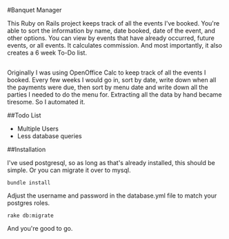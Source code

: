 #Banquet Manager

This Ruby on Rails project keeps track of all the events I've booked. You're able to sort the information by name, date booked, date of the event, and other options. You can view by events that have already occurred, future events, or all events. It calculates commission. And most importantly, it also creates a 6 week To-Do list.

##
Originally I was using OpenOffice Calc to keep track of all the events I booked. Every few weeks I would go in, sort by date, write down when all the payments were due, then sort by menu date and write down all the parties I needed to do the menu for. Extracting all the data by hand became tiresome. So I automated it.

##Todo List
* Multiple Users
* Less database queries

##Installation

I've used postgresql, so as long as that's already installed, this should be simple. Or you can migrate it over to mysql.

```
bundle install
```

Adjust the username and password in the database.yml file to match your postgres roles.

```
rake db:migrate
```

And you're good to go.
